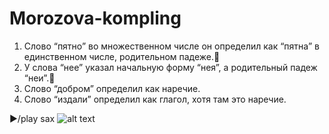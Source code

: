 # **Morozova-kompling**
1. Слово “пятно” во множественном числе он определил как “пятна” в единственном числе, родительном падеже.:hear_no_evil:
2. У слова “нее” указал начальную форму “нея”, а родительный падеж “неи”.:hatched_chick:
3. Слово “добром” определил как наречие.
4. Слово “издали” определил как глагол, хотя там это наречие. 

►/play sax
![alt text](https://st.depositphotos.com/1165406/1765/i/450/depositphotos_17654235-stock-photo-cpa-cat-looking-out-through.jpg)
